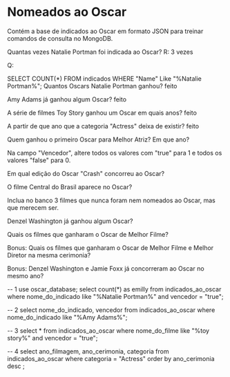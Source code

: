 # Nomeados ao Oscar
Contém a base de indicados ao Oscar em formato JSON para treinar comandos de consulta no MongoDB.

Quantas vezes Natalie Portman foi indicada ao Oscar?
R: 3 vezes

Q:

SELECT COUNT(*) FROM indicados WHERE "Name" Like "%Natalie Portman%";
Quantos Oscars Natalie Portman ganhou? feito

Amy Adams já ganhou algum Oscar? feito

A série de filmes Toy Story ganhou um Oscar em quais anos? feito

A partir de que ano que a categoria "Actress" deixa de existir? feito

Quem ganhou o primeiro Oscar para Melhor Atriz? Em que ano?

Na campo "Vencedor", altere todos os valores com "true" para 1 e todos os valores "false" para 0.

Em qual edição do Oscar "Crash" concorreu ao Oscar?

O filme Central do Brasil aparece no Oscar?

Inclua no banco 3 filmes que nunca foram nem nomeados ao Oscar, mas que merecem ser.

Denzel Washington já ganhou algum Oscar?

Quais os filmes que ganharam o Oscar de Melhor Filme?

Bonus: Quais os filmes que ganharam o Oscar de Melhor Filme e Melhor Diretor na mesma cerimonia?

Bonus: Denzel Washington e Jamie Foxx já concorreram ao Oscar no mesmo ano?

-- 1 use oscar_database;
select count(*)  as emilly
from indicados_ao_oscar
where nome_do_indicado like "%Natalie Portman%" 
and vencedor = "true";

-- 2 select nome_do_indicado, vencedor 
from indicados_ao_oscar 
where nome_do_indicado 
like "%Amy Adams%";

-- 3 select * from indicados_ao_oscar where nome_do_filme like "%toy story%" and vencedor = "true";

-- 4 select ano_filmagem, ano_cerimonia, categoria 
from indicados_ao_oscar 
where categoria = "Actress"
order by ano_cerimonia desc ;
